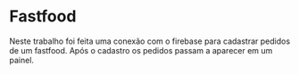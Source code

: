 # Fastfood
Neste trabalho foi feita uma conexão com o firebase para cadastrar pedidos de um fastfood.
Após o cadastro os pedidos passam a aparecer em um painel.
